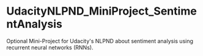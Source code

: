 # UdacityNLPND_MiniProject_SentimentAnalysis
Optional Mini-Project for Udacity's NLPND about sentiment analysis using recurrent neural networks (RNNs).
